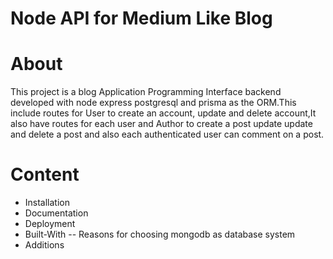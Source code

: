 # Node API for Medium Like Blog
# About
This project is a blog Application Programming Interface  backend developed with node express postgresql and prisma  as the ORM.This include routes for User to create an account, update and delete account,It also have routes for each user and Author to create a post update update and delete a post and also each authenticated user can comment on a post.
# Content

- Installation
- Documentation
- Deployment
- Built-With
-- Reasons for choosing mongodb as database system
- Additions
<!-- npx prisma format   to rearrange the relationship between the database schemas -->
<!-- npx prisma studio to set up a temporary database schema with their data on the browser  -->